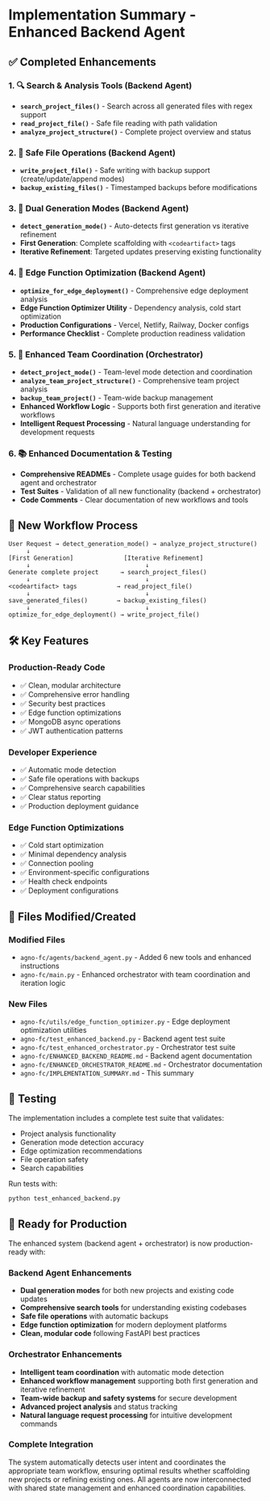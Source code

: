 # Implementation Summary - Enhanced Backend Agent

## ✅ Completed Enhancements

### 1. 🔍 Search & Analysis Tools (Backend Agent)
- **`search_project_files()`** - Search across all generated files with regex support
- **`read_project_file()`** - Safe file reading with path validation
- **`analyze_project_structure()`** - Complete project overview and status

### 2. 📝 Safe File Operations (Backend Agent)
- **`write_project_file()`** - Safe writing with backup support (create/update/append modes)
- **`backup_existing_files()`** - Timestamped backups before modifications

### 3. 🎯 Dual Generation Modes (Backend Agent)
- **`detect_generation_mode()`** - Auto-detects first generation vs iterative refinement
- **First Generation**: Complete scaffolding with `<codeartifact>` tags
- **Iterative Refinement**: Targeted updates preserving existing functionality

### 4. 🚀 Edge Function Optimization (Backend Agent)
- **`optimize_for_edge_deployment()`** - Comprehensive edge deployment analysis
- **Edge Function Optimizer Utility** - Dependency analysis, cold start optimization
- **Production Configurations** - Vercel, Netlify, Railway, Docker configs
- **Performance Checklist** - Complete production readiness validation

### 5. 🤝 Enhanced Team Coordination (Orchestrator)
- **`detect_project_mode()`** - Team-level mode detection and coordination
- **`analyze_team_project_structure()`** - Comprehensive team project analysis
- **`backup_team_project()`** - Team-wide backup management
- **Enhanced Workflow Logic** - Supports both first generation and iterative workflows
- **Intelligent Request Processing** - Natural language understanding for development requests

### 6. 📚 Enhanced Documentation & Testing
- **Comprehensive READMEs** - Complete usage guides for both backend agent and orchestrator
- **Test Suites** - Validation of all new functionality (backend + orchestrator)
- **Code Comments** - Clear documentation of new workflows and tools

## 🔄 New Workflow Process

```
User Request → detect_generation_mode() → analyze_project_structure()
     ↓
[First Generation]              [Iterative Refinement]
     ↓                                ↓
Generate complete project      → search_project_files()
     ↓                                ↓
<codeartifact> tags           → read_project_file()
     ↓                                ↓
save_generated_files()        → backup_existing_files()
     ↓                                ↓
optimize_for_edge_deployment() → write_project_file()
```

## 🛠️ Key Features

### Production-Ready Code
- ✅ Clean, modular architecture
- ✅ Comprehensive error handling
- ✅ Security best practices
- ✅ Edge function optimizations
- ✅ MongoDB async operations
- ✅ JWT authentication patterns

### Developer Experience
- ✅ Automatic mode detection
- ✅ Safe file operations with backups
- ✅ Comprehensive search capabilities
- ✅ Clear status reporting
- ✅ Production deployment guidance

### Edge Function Optimizations
- ✅ Cold start optimization
- ✅ Minimal dependency analysis
- ✅ Connection pooling
- ✅ Environment-specific configurations
- ✅ Health check endpoints
- ✅ Deployment configurations

## 📁 Files Modified/Created

### Modified Files
- `agno-fc/agents/backend_agent.py` - Added 6 new tools and enhanced instructions
- `agno-fc/main.py` - Enhanced orchestrator with team coordination and iteration logic

### New Files
- `agno-fc/utils/edge_function_optimizer.py` - Edge deployment optimization utilities
- `agno-fc/test_enhanced_backend.py` - Backend agent test suite
- `agno-fc/test_enhanced_orchestrator.py` - Orchestrator test suite
- `agno-fc/ENHANCED_BACKEND_README.md` - Backend agent documentation
- `agno-fc/ENHANCED_ORCHESTRATOR_README.md` - Orchestrator documentation
- `agno-fc/IMPLEMENTATION_SUMMARY.md` - This summary

## 🧪 Testing

The implementation includes a complete test suite that validates:
- Project analysis functionality
- Generation mode detection accuracy
- Edge optimization recommendations
- File operation safety
- Search capabilities

Run tests with:
```bash
python test_enhanced_backend.py
```

## 🚀 Ready for Production

The enhanced system (backend agent + orchestrator) is now production-ready with:

### Backend Agent Enhancements
- **Dual generation modes** for both new projects and existing code updates
- **Comprehensive search tools** for understanding existing codebases
- **Safe file operations** with automatic backups
- **Edge function optimization** for modern deployment platforms
- **Clean, modular code** following FastAPI best practices

### Orchestrator Enhancements
- **Intelligent team coordination** with automatic mode detection
- **Enhanced workflow management** supporting both first generation and iterative refinement
- **Team-wide backup and safety systems** for secure development
- **Advanced project analysis** and status tracking
- **Natural language request processing** for intuitive development commands

### Complete Integration
The system automatically detects user intent and coordinates the appropriate team workflow, ensuring optimal results whether scaffolding new projects or refining existing ones. All agents are now interconnected with shared state management and enhanced coordination capabilities.